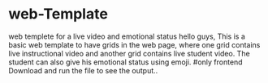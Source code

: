 # web-Template
web templete for a live video and emotional status
hello guys,
          This is a basic web template to have grids in the web page, where one grid contains live instructional video and another grid contains live student video.
          The student can also give his emotional status using emoji.
          #only frontend
Download and run the file to see the output..          
          
